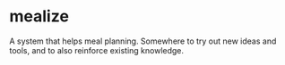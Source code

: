 # mealize
A system that helps meal planning. Somewhere to try out new ideas and tools, and to also reinforce existing knowledge.
